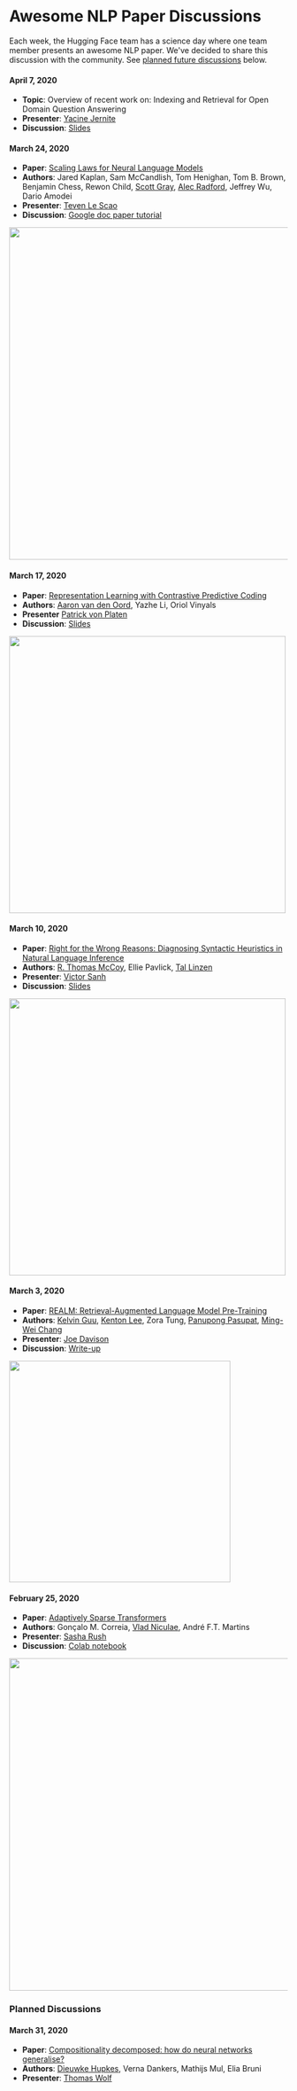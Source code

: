 # Awesome NLP Paper Discussions

Each week, the Hugging Face team has a science day where one team member presents an awesome NLP paper. We've decided to share this discussion with the community. See [planned future discussions](#planned-discussions) below.

#### April 7, 2020
- **Topic**: Overview of recent work on: Indexing and Retrieval for Open Domain Question Answering
- **Presenter**: [Yacine Jernite](https://twitter.com/YJernite)
- **Discussion**: [Slides](https://docs.google.com/presentation/d/1A5wJEzFYGdNem7egJ-BTm6EMI3jGNe1lalyChYL54gw)

#### March 24, 2020
- **Paper**: [Scaling Laws for Neural Language Models](https://arxiv.org/abs/2001.08361)
- **Authors**: Jared Kaplan, Sam McCandlish, Tom Henighan, Tom B. Brown, Benjamin Chess, Rewon Child, [Scott Gray](https://twitter.com/scottgray76), [Alec Radford](https://twitter.com/AlecRad), Jeffrey Wu, Dario Amodei
- **Presenter**: [Teven Le Scao](https://twitter.com/Fluke_Ellington)
- **Discussion**: [Google doc paper tutorial](https://docs.google.com/document/d/1Rye61octaEF6FPHN3E7Bn2s-W3AWgMi1hukxrbkBmgY/edit#heading=h.s0a83j1o76km)

<img src="images/scaling_laws.png" width="600pt">

#### March 17, 2020
- **Paper**: [Representation Learning with Contrastive Predictive Coding](https://arxiv.org/abs/1807.03748) 
- **Authors**: [Aaron van den Oord](https://twitter.com/avdnoord), Yazhe Li, Oriol Vinyals
- **Presenter** [Patrick von Platen](https://twitter.com/PatrickPlaten)
- **Discussion**: [Slides](https://docs.google.com/presentation/d/1qxt7otjFI8iQSCpwzwTNei4_n4e4CIczC6nwy3jdiJY/edit?usp=sharing)

<img src="images/cpc.png" width="500pt">

#### March 10, 2020
- **Paper**: [Right for the Wrong Reasons: Diagnosing Syntactic Heuristics in Natural Language Inference
](https://arxiv.org/abs/1902.01007)
- **Authors**: [R. Thomas McCoy](https://twitter.com/RTomMcCoy), Ellie Pavlick, [Tal Linzen](https://twitter.com/tallinzen)
- **Presenter**: [Victor Sanh](https://twitter.com/sanhestpasmoi)
- **Discussion**: [Slides](https://docs.google.com/presentation/d/15waw0-rr4RmPx0dhEzhNhkSiFnNqhvjm66IufWbRLyw/edit?usp=sharing)

<img src="images/hans.png" width="500pt">

#### March 3, 2020
- **Paper**: [REALM: Retrieval-Augmented Language Model Pre-Training](https://arxiv.org/abs/2002.08909)
- **Authors**: [Kelvin Guu](https://twitter.com/kelvin_guu), [Kenton Lee](https://twitter.com/kentonctlee), Zora Tung, [Panupong Pasupat](https://twitter.com/IcePasupat), [Ming-Wei Chang](https://twitter.com/mchang21)
- **Presenter**: [Joe Davison](https://twitter.com/joeddav)
- **Discussion**: [Write-up](https://joeddav.github.io/blog/2020/03/03/REALM.html)

<img src="images/realm.png" width="400pt">

#### February 25, 2020
- **Paper**: [Adaptively Sparse Transformers](https://arxiv.org/abs/1909.00015) 
- **Authors**: Gonçalo M. Correia, [Vlad Niculae](https://twitter.com/vnfrombucharest), André F.T. Martins
- **Presenter**: [Sasha Rush](https://twitter.com/srush_nlp)
- **Discussion**: [Colab notebook](https://colab.research.google.com/drive/1EB7MI_3gzAR1gFwPPO27YU9uYzE_odSu)

<img src="images/sparse.png" width="600pt">


### Planned Discussions


#### March 31, 2020
- **Paper**: [Compositionality decomposed: how do neural networks generalise?](https://arxiv.org/abs/1908.08351)
- **Authors**: [Dieuwke Hupkes](https://twitter.com/_dieuwke_), Verna Dankers, Mathijs Mul, Elia Bruni
- **Presenter**: [Thomas Wolf](https://twitter.com/Thom_Wolf)
